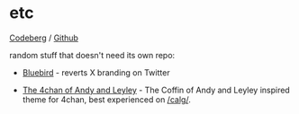 # etc

[Codeberg](https://codeberg.org/peachy/etc) / [Github](https://github.com/estrohoe/etc)

random stuff that doesn't need its own repo:

- [Bluebird](https://userstyles.world/style/18514/bluebird) - reverts X branding on Twitter

- [The 4chan of Andy and Leyley](https://userstyles.world/style/19741/the-4chan-of-andy-and-leyley) - The Coffin of Andy and Leyley inspired theme for 4chan, best experienced on [/calg/](https://4chan.org/vg/catalog#s=calg).
